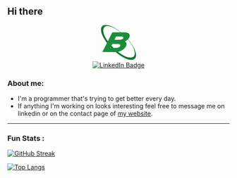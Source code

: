 ## Hi there
<div align="center">
  <a href="https://github.com/bennettbDEV/bennettbDEV">
    <img src="images/logo_single.png" alt="Logo" width="80" height="80">
  </a>

  <div id="badges">
    <a href="https://www.linkedin.com/in/bennettbeltran/">
      <img src="https://img.shields.io/badge/LinkedIn-blue?style=for-the-badge&logo=linkedin&logoColor=white" alt="LinkedIn Badge"/>
    </a>
  </div>
</div>

### About me:
- I'm a programmer that's trying to get better every day.
- If anything I'm working on looks interesting feel free to message me on linkedin or on the contact page of [my website](https://www.bennettbeltran.com/#Contact).

---

### Fun Stats :
[![GitHub Streak](https://streak-stats.demolab.com?user=bennettbDEV&theme=gotham&hide_border=true)](https://git.io/streak-stats)

[![Top Langs](https://github-readme-stats.vercel.app/api/top-langs/?username=bennettbDEV&layout=compact&theme=gotham&hide_border=true)](https://github.com/anuraghazra/github-readme-stats)


